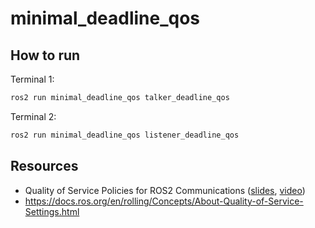 # minimal_deadline_qos

## How to run

Terminal 1:

```bash
ros2 run minimal_deadline_qos talker_deadline_qos
```

Terminal 2:
```bash
ros2 run minimal_deadline_qos listener_deadline_qos
```

## Resources

- Quality of Service Policies for ROS2 Communications 
([slides](https://roscon.ros.org/2019/talks/roscon2019_qos.pdf), [video](https://vimeo.com/379127762))
- https://docs.ros.org/en/rolling/Concepts/About-Quality-of-Service-Settings.html
